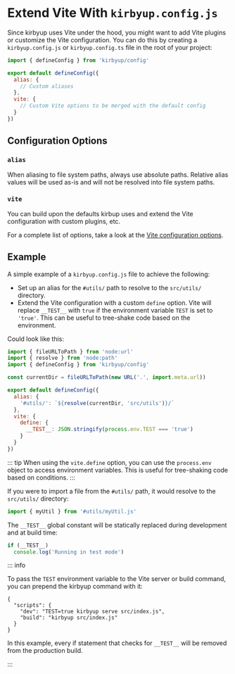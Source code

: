# Extend Vite With `kirbyup.config.js`

Since kirbyup uses Vite under the hood, you might want to add Vite plugins or customize the Vite configuration. You can do this by creating a `kirbyup.config.js` or `kirbyup.config.ts` file in the root of your project:

```js
import { defineConfig } from 'kirbyup/config'

export default defineConfig({
  alias: {
    // Custom aliases
  },
  vite: {
    // Custom Vite options to be merged with the default config
  }
})
```

## Configuration Options

### `alias`

When aliasing to file system paths, always use absolute paths. Relative alias values will be used as-is and will not be resolved into file system paths.

### `vite`

You can build upon the defaults kirbup uses and extend the Vite configuration with custom plugins, etc.

For a complete list of options, take a look at the [Vite configuration options](https://vitejs.dev/config/).

## Example

A simple example of a `kirbyup.config.js` file to achieve the following:

- Set up an alias for the `#utils/` path to resolve to the `src/utils/` directory.
- Extend the Vite configuration with a custom `define` option. Vite will replace `__TEST__` with `true` if the environment variable `TEST` is set to `'true'`. This can be useful to tree-shake code based on the environment.

Could look like this:

```js
import { fileURLToPath } from 'node:url'
import { resolve } from 'node:path'
import { defineConfig } from 'kirbyup/config'

const currentDir = fileURLToPath(new URL('.', import.meta.url))

export default defineConfig({
  alias: {
    '#utils/': `${resolve(currentDir, 'src/utils')}/`
  },
  vite: {
    define: {
      __TEST__: JSON.stringify(process.env.TEST === 'true')
    }
  }
})
```

::: tip
When using the `vite.define` option, you can use the `process.env` object to access environment variables. This is useful for tree-shaking code based on conditions.
:::

If you were to import a file from the `#utils/` path, it would resolve to the `src/utils/` directory:

```js
import { myUtil } from '#utils/myUtil.js'
```

The `__TEST__` global constant will be statically replaced during development and at build time:

```js
if (__TEST__)
  console.log('Running in test mode')
```

::: info

To pass the `TEST` environment variable to the Vite server or build command, you can prepend the kirbyup command with it:

```json{3}
{
  "scripts": {
    "dev": "TEST=true kirbyup serve src/index.js",
    "build": "kirbyup src/index.js"
  }
}
```

In this example, every if statement that checks for `__TEST__` will be removed from the production build.

:::
